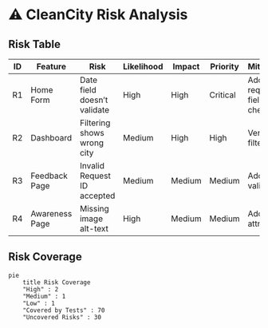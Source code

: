 # ⚠️ CleanCity Risk Analysis

## Risk Table

| ID  | Feature        | Risk                         | Likelihood | Impact | Priority | Mitigation               |
| --- | -------------- | ---------------------------- | ---------- | ------ | -------- | ------------------------ |
| R1  | Home Form      | Date field doesn’t validate  | High       | High   | Critical | Add required field check |
| R2  | Dashboard      | Filtering shows wrong city   | Medium     | High   | High     | Verify filter logic      |
| R3  | Feedback Page  | Invalid Request ID accepted  | Medium     | Medium | Medium   | Add input validation     |
| R4  | Awareness Page | Missing image alt-text       | High       | Medium | Medium   | Add alt attributes       |

## Risk Coverage

```mermaid
pie
    title Risk Coverage
    "High" : 2
    "Medium" : 1
    "Low" : 1
    "Covered by Tests" : 70
    "Uncovered Risks" : 30
```

